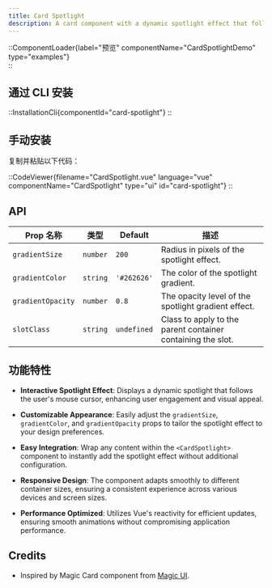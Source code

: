 ```yaml
---
title: Card Spotlight
description: A card component with a dynamic spotlight effect that follows the mouse cursor, enhancing visual interactivity.
---
```


::ComponentLoader{label="预览" componentName="CardSpotlightDemo" type="examples"}  
::

## 通过 CLI 安装

::InstallationCli{componentId="card-spotlight"}
::

## 手动安装

复制并粘贴以下代码：

::CodeViewer{filename="CardSpotlight.vue" language="vue" componentName="CardSpotlight" type="ui" id="card-spotlight"}
::

## API

| Prop 名称         | 类型     | Default     | 描述                                                        |
| ----------------- | -------- | ----------- | ----------------------------------------------------------- |
| `gradientSize`    | `number` | `200`       | Radius in pixels of the spotlight effect.                   |
| `gradientColor`   | `string` | `'#262626'` | The color of the spotlight gradient.                        |
| `gradientOpacity` | `number` | `0.8`       | The opacity level of the spotlight gradient effect.         |
| `slotClass`       | `string` | `undefined` | Class to apply to the parent container containing the slot. |

## 功能特性

- **Interactive Spotlight Effect**: Displays a dynamic spotlight that follows the user's mouse cursor, enhancing user engagement and visual appeal.

- **Customizable Appearance**: Easily adjust the `gradientSize`, `gradientColor`, and `gradientOpacity` props to tailor the spotlight effect to your design preferences.

- **Easy Integration**: Wrap any content within the `<CardSpotlight>` component to instantly add the spotlight effect without additional configuration.

- **Responsive Design**: The component adapts smoothly to different container sizes, ensuring a consistent experience across various devices and screen sizes.

- **Performance Optimized**: Utilizes Vue's reactivity for efficient updates, ensuring smooth animations without compromising application performance.

## Credits

- Inspired by Magic Card component from [Magic UI](https://magicui.design/docs/components/magic-card).
